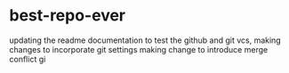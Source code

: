 # best-repo-ever

updating the readme documentation to test the github and git vcs, making changes to incorporate git settings
making change to introduce merge conflict
gi